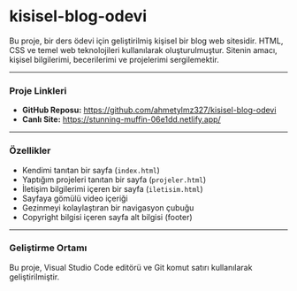 # kisisel-blog-odevi

Bu proje, bir ders ödevi için geliştirilmiş kişisel bir blog web sitesidir. HTML, CSS ve temel web teknolojileri kullanılarak oluşturulmuştur. Sitenin amacı, kişisel bilgilerimi, becerilerimi ve projelerimi sergilemektir.

---
### Proje Linkleri

* **GitHub Reposu:** https://github.com/ahmetylmz327/kisisel-blog-odevi
* **Canlı Site:** https://stunning-muffin-06e1dd.netlify.app/

---
### Özellikler

* Kendimi tanıtan bir sayfa (`index.html`)
* Yaptığım projeleri tanıtan bir sayfa (`projeler.html`)
* İletişim bilgilerimi içeren bir sayfa (`iletisim.html`)
* Sayfaya gömülü video içeriği
* Gezinmeyi kolaylaştıran bir navigasyon çubuğu
* Copyright bilgisi içeren sayfa alt bilgisi (footer)

---
### Geliştirme Ortamı

Bu proje, Visual Studio Code editörü ve Git komut satırı kullanılarak geliştirilmiştir.
